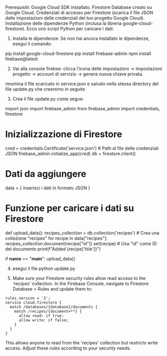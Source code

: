 Prerequisiti:
Google Cloud SDK installato.
Firestore Database creato su Google Cloud.
Credenziali di accesso per Firestore (scarica il file JSON dalle impostazioni delle credenziali del tuo progetto Google Cloud).
Installazione delle dipendenze Python (inclusa la libreria google-cloud-firestore).
Ecco uno script Python per caricare i dati:

1. Installa le dipendenze:
Se non hai ancora installato le dipendenze, esegui il comando:

pip install google-cloud-firestore
pip install firebase-admin
npm install firebase@latest

2. Vai alla console firebse: clicca l'icona delle impostazioni -> impostazioni progetto -> account di servizio -> genera nuova chiave privata.

rinomina il file scaricato in service.json e salvalo nella stessa directory del file update.py che creeremo in seguito 

3. Crea il file update.py come segue:

import json
import firebase_admin
from firebase_admin import credentials, firestore

# Inizializzazione di Firestore
cred = credentials.Certificate('service.json') # Path al file delle credenziali JSON
firebase_admin.initialize_app(cred)
db = firestore.client()

# Dati da aggiungere
data = { inserisci i dati in formato JSON }

# Funzione per caricare i dati su Firestore
def upload_data():
    recipes_collection = db.collection('recipes')  # Crea una collezione "recipes"
    for recipe in data["recipes"]:
        recipes_collection.document(recipe["id"]).set(recipe)  # Usa "id" come ID del documento
        print(f"Added {recipe['title']}")

if __name__ == "__main__":
    upload_data()

4. esegui il file
python update.py

5. Make sure your Firestore security rules allow read access to the 'recipes' collection. In the Firebase Console, navigate to Firestore Database > Rules and update them to:


```plaintext
rules_version = '2';
service cloud.firestore {
  match /databases/{database}/documents {
    match /recipes/{document=**} {
      allow read: if true;
      allow write: if false;
    }
  }
}
```

This allows anyone to read from the 'recipes' collection but restricts write access. Adjust these rules according to your security needs.